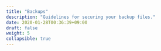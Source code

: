 ```yaml
---
title: "Backups"
description: "Guidelines for securing your backup files."
date: 2020-01-28T00:36:39+09:00
draft: false
weight: 5
collapsible: true
---
```


